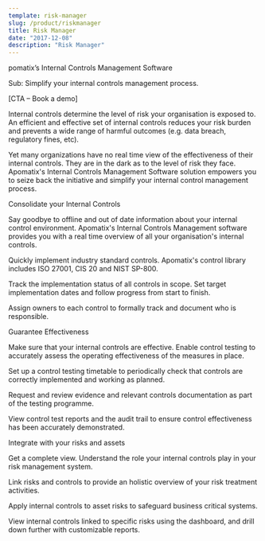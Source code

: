 ```yaml
---
template: risk-manager
slug: /product/riskmanager
title: Risk Manager
date: "2017-12-08"
description: "Risk Manager"
---
```

pomatix’s Internal Controls Management Software 

Sub: Simplify your internal controls management process. 

[CTA – Book a demo] 

Internal controls determine the level of risk your organisation is exposed to. An efficient and effective set of internal controls reduces your risk burden and prevents a wide range of harmful outcomes (e.g. data breach, regulatory fines, etc). 

Yet many organizations have no real time view of the effectiveness of their internal controls. They are in the dark as to the level of risk they face. Apomatix's Internal Controls Management Software solution empowers you to seize back the initiative and simplify your internal control management process. 

Consolidate your Internal Controls 

Say goodbye to offline and out of date information about your internal control environment. Apomatix's Internal Controls Management software provides you with a real time overview of all your organisation's internal controls. 

Quickly implement industry standard controls. Apomatix's control library includes ISO 27001, CIS 20 and NIST SP-800. 

Track the implementation status of all controls in scope. Set target implementation dates and follow progress from start to finish.  

Assign owners to each control to formally track and document who is responsible. 

Guarantee Effectiveness 

Make sure that your internal controls are effective. Enable control testing to accurately assess the operating effectiveness of the measures in place. 

Set up a control testing timetable to periodically check that controls are correctly implemented and working as planned. 

Request and review evidence and relevant controls documentation as part of the testing programme. 

View control test reports and the audit trail to ensure control effectiveness has been accurately demonstrated. 

Integrate with your risks and assets 

Get a complete view. Understand the role your internal controls play in your risk management system. 

Link risks and controls to provide an holistic overview of your risk treatment activities.  

Apply internal controls to asset risks to safeguard business critical systems.  

View internal controls linked to specific risks using the dashboard, and drill down further with customizable reports.  